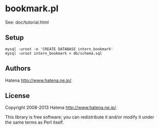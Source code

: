 bookmark.pl
===========

See: doc/tutorial.html

Setup
-----

	mysql -uroot -e 'CREATE DATABASE intern_bookmark'
    mysql -uroot intern_bookmark < db/schema.sql

Authors
-------

Hatena <http://www.hatena.ne.jp/>.

License
-------

Copyright 2008-2013 Hatena <http://www.hatena.ne.jp/>.

This library is free software; you can redistribute it and/or modify
it under the same terms as Perl itself.
